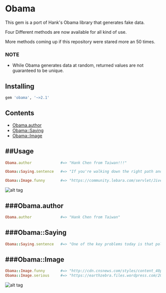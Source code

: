# Obama
 This gem is a port of Hank's Obama library that generates fake data.
 
 Four Different methods are now available for all kind of use.
 
 More methods coming up if this repository were stared more an 50 times.
 
### NOTE

* While Obama generates data at random, returned values are not guaranteed to be unique.

Installing
----------
```bash
gem 'obama', '~>2.1'
```

Contents
--------
- [Obama.author](#obamayauthor)
- [Obama::Saying](#obamaysaying)
- [Obama::Image](#obamaimage)

##Usage
--------
 ```ruby
Obama.author             #=> "Hank Chen from Taiwan!!!" 

Obama::Saying.sentence   #=> "If you're walking down the right path and you're willing to keep walking, eventually you'll make progress."

Obama::Image.funny       #=> "https://community.lebara.com/servlet/JiveServlet/download/1956-8611/barack-obama-funny-face-for-facebook-share.jpg"
```
![alt tag](https://cloud.githubusercontent.com/assets/17296898/16186319/a1afee6e-367e-11e6-97dc-8c60ce796834.jpg)

###Obama.author
--------
```ruby
Obama.author             #=> "Hank Chen from Taiwan"
```

###Obama::Saying
--------
```ruby
Obama::Saying.sentence   #=> "One of the key problems today is that politics is such a disgrace, good people don't go into government."
```

###Obama::Image
--------
```ruby
Obama::Image.funny       #=> "http://cdn.cnsnews.com/styles/content_40p/s3/obama_winking.png"
Obama::Image.serious     #=> "https://earthzebra.files.wordpress.com/2011/04/obama-serious.jpg"
```
![alt tag](https://cloud.githubusercontent.com/assets/17296898/16186360/d3e83cc4-367e-11e6-84b9-9b90009262d9.jpg)




